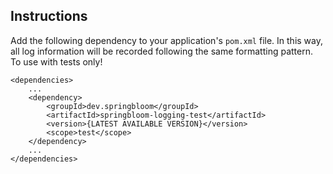 Instructions
------------

Add the following dependency to your application's `pom.xml` file. In this way, all
log information will be recorded following the same formatting pattern. To use with tests only!

```
<dependencies>
    ...
    <dependency>
        <groupId>dev.springbloom</groupId>
        <artifactId>springbloom-logging-test</artifactId>
        <version>{LATEST AVAILABLE VERSION}</version>
        <scope>test</scope>
    </dependency>
    ...
</dependencies>
```
